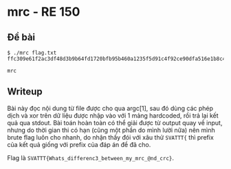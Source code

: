 # mrc - RE 150
## Đề bài
```
$ ./mrc flag.txt
ffc309e61f2ac3df48d3b9b64fd1720bfb95b460a1235f5d91c4f92ce90dfa516e1b8c49225b808560a9d853980662dc26984e

mrc
```

## Writeup
Bài này đọc nội dung từ file được cho qua argc[1], sau đó dùng các phép dịch và xor trên dữ liệu được nhập vào với 1 mảng hardcoded, rồi trả lại kết quả qua stdout. Bài toán hoàn toàn có thể giải được từ output quay về input, nhưng do thời gian thi có hạn (cũng một phần do mình lười nữa) nên mình brute flag luôn cho nhanh, do nhận thấy đói với xâu thử `SVATTT{` thì prefix của kết quả giống với prefix của đáp án đề đã cho.

Flag là `SVATTT{Whats_differenc3_between_my_mrc_@nd_crc}`.
